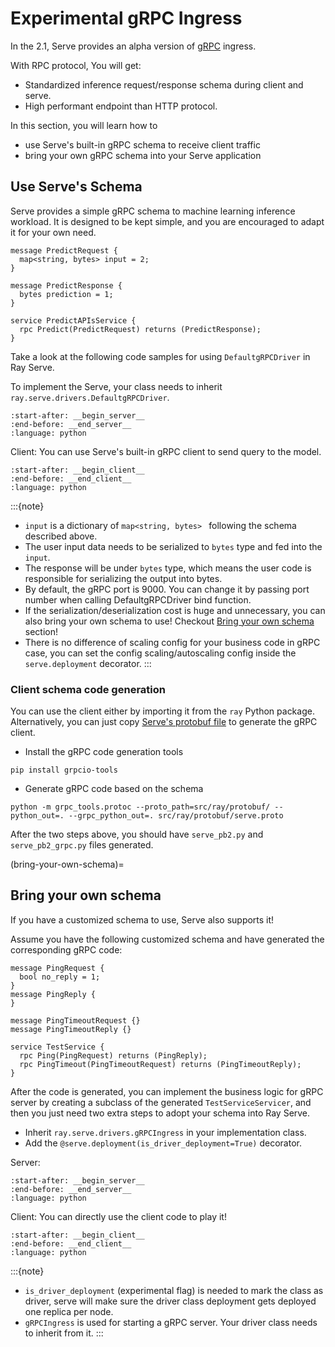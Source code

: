 # Experimental gRPC Ingress

In the 2.1, Serve provides an alpha version of [gRPC](https://grpc.io/) ingress.

With RPC protocol, You will get:

* Standardized inference request/response schema during client and serve.
* High performant endpoint than HTTP protocol.

In this section, you will learn how to

* use Serve's built-in gRPC schema to receive client traffic
* bring your own gRPC schema into your Serve application

## Use Serve's Schema

Serve provides a simple gRPC schema to machine learning inference workload. It is designed to be kept simple, and you are encouraged to adapt it for your own need.
```
message PredictRequest {
  map<string, bytes> input = 2;
}

message PredictResponse {
  bytes prediction = 1;
}

service PredictAPIsService {
  rpc Predict(PredictRequest) returns (PredictResponse);
}
```

Take a look at the following code samples for using `DefaultgRPCDriver` in Ray Serve.

To implement the Serve, your class needs to inherit `ray.serve.drivers.DefaultgRPCDriver`.
```{literalinclude} ../serve/doc_code/direct_ingress.py
:start-after: __begin_server__
:end-before: __end_server__
:language: python
```

Client:
You can use Serve's built-in gRPC client to send query to the model.

```{literalinclude} ../serve/doc_code/direct_ingress.py
:start-after: __begin_client__
:end-before: __end_client__
:language: python
```

:::{note}
* `input` is a dictionary of `map<string, bytes> ` following the schema described above.
*  The user input data needs to be serialized to `bytes` type and fed into the `input`.
* The response will be under `bytes` type, which means the user code is responsible for serializing the output into bytes.
* By default, the gRPC port is 9000. You can change it by passing port number when calling DefaultgRPCDriver bind function.
* If the serialization/deserialization cost is huge and unnecessary, you can also bring your own schema to use! Checkout [Bring your own schema](bring-your-own-schema) section!
* There is no difference of scaling config for your business code in gRPC case, you can set the config scaling/autoscaling config inside the `serve.deployment` decorator.
:::

### Client schema code generation
You can use the client either by importing it from the `ray` Python package. Alternatively, you can just copy [Serve's protobuf file](https://github.com/ray-project/ray/blob/e16f49b327bbc1c18e8fc5d0ac4fa8c2f1144412/src/ray/protobuf/serve.proto#L214-L225) to generate the gRPC client.

* Install the gRPC code generation tools
```
pip install grpcio-tools
```

* Generate gRPC code based on the schema
```
python -m grpc_tools.protoc --proto_path=src/ray/protobuf/ --python_out=. --grpc_python_out=. src/ray/protobuf/serve.proto
```
After the two steps above, you should have `serve_pb2.py` and `serve_pb2_grpc.py` files generated.

(bring-your-own-schema)=

## Bring your own schema

If you have a customized schema to use, Serve also supports it!

Assume you have the following customized schema and have generated the corresponding gRPC code:


```
message PingRequest {
  bool no_reply = 1;
}
message PingReply {
}

message PingTimeoutRequest {}
message PingTimeoutReply {}

service TestService {
  rpc Ping(PingRequest) returns (PingReply);
  rpc PingTimeout(PingTimeoutRequest) returns (PingTimeoutReply);
}
```

After the code is generated, you can implement the business logic for gRPC server by creating a subclass of the generated `TestServiceServicer`, and then you just need two extra steps to adopt your schema into Ray Serve.

* Inherit `ray.serve.drivers.gRPCIngress` in your implementation class.
* Add the `@serve.deployment(is_driver_deployment=True)` decorator.

Server:
```{literalinclude} ../serve/doc_code/direct_ingress_with_customized_schema.py
:start-after: __begin_server__
:end-before: __end_server__
:language: python
```

Client:
You can directly use the client code to play it!
```{literalinclude} ../serve/doc_code/direct_ingress_with_customized_schema.py
:start-after: __begin_client__
:end-before: __end_client__
:language: python
```

:::{note}
*  `is_driver_deployment` (experimental flag) is needed to mark the class as driver, serve will make sure the driver class deployment gets deployed one replica per node.
* `gRPCIngress` is used for starting a gRPC server. Your driver class needs to inherit from it. 
:::
